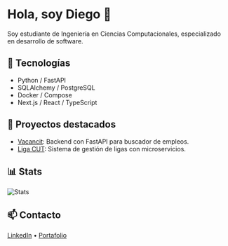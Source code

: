 # Hola, soy Diego 👋

Soy estudiante de Ingeniería en Ciencias Computacionales, especializado en desarrollo de software.

## 🚀 Tecnologías
- Python / FastAPI
- SQLAlchemy / PostgreSQL
- Docker / Compose
- Next.js / React / TypeScript

## 📌 Proyectos destacados
- [Vacancit](https://github.com/Arxxh/Vacancit): Backend con FastAPI para buscador de empleos.
- [Liga CUT](https://github.com/Arxxh/LigaCUT): Sistema de gestión de ligas con microservicios.

## 📊 Stats
![Stats](https://github-readme-stats.vercel.app/api?username=Arxxh&show_icons=true&theme=tokyonight)

## 📫 Contacto
[LinkedIn](https://www.linkedin.com/in/tu-perfil) • [Portafolio](https://tuweb.com)
